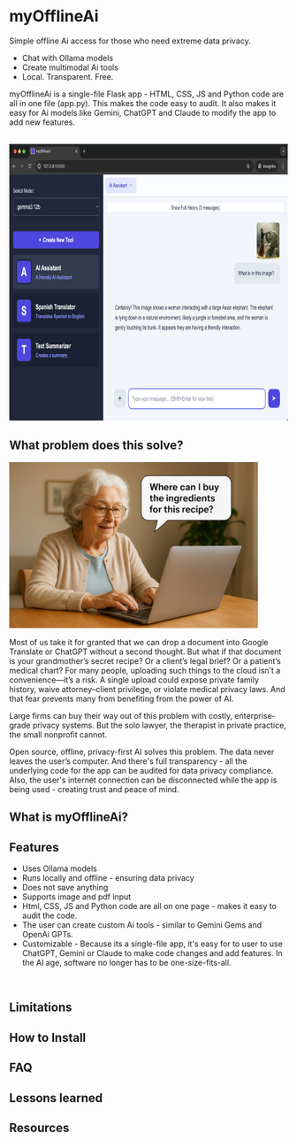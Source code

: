 # myOfflineAi
Simple offline Ai access for those who need extreme data privacy. 
- Chat with Ollama models
- Create multimodal Ai tools
- Local. Transparent. Free.

myOfflineAi is a single-file Flask app - HTML, CSS, JS and Python code are all in one file (app.py). This makes the code easy to audit. It also makes it easy for Ai models like Gemini, ChatGPT and Claude to modify the app to add new features.

<br>

<img src="https://github.com/vbookshelf/myOfflineAi/blob/main/images/image1.png" alt="App screenshot" height="500">

<br>

## What problem does this solve?

<img src="https://github.com/vbookshelf/myOfflineAi/blob/main/images/image2.png" alt="Grandmother using a laptop" height="300">

Most of us take it for granted that we can drop a document into Google Translate or ChatGPT without a second thought. But what if that document is your grandmother’s secret recipe? Or a client’s legal brief? Or a patient’s medical chart? For many people, uploading such things to the cloud isn’t a convenience—it’s a risk. A single upload could expose private family history, waive attorney–client privilege, or violate medical privacy laws. And that fear prevents many from benefiting from the power of AI.

Large firms can buy their way out of this problem with costly, enterprise-grade privacy systems. But the solo lawyer, the therapist in private practice, the small nonprofit cannot.

Open source, offline, privacy-first AI solves this problem. The data never leaves the user’s computer. And there's full transparency - all the underlying code for the app can be audited for data privacy compliance. Also, the user's internet connection can be disconnected while the app is being used - creating trust and peace of mind.

## What is myOfflineAi?

## Features

- Uses Ollama models
- Runs locally and offline - ensuring data privacy
- Does not save anything
- Supports image and pdf input
- Html, CSS, JS and Python code are all on one page - makes it easy to audit the code.
- The user can create custom Ai tools - similar to Gemini Gems and OpenAi GPTs.
- Customizable - Because its a single-file app, it's easy for to user to use ChatGPT, Gemini or Claude to make code changes and add features. In the AI age, software no longer has to be one-size-fits-all.

<br>

## Limitations

## How to Install

## FAQ

## Lessons learned

## Resources


